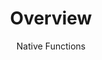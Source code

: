 ---
layout: page
menubar: docs_menu
title: Overview
subtitle: Native Functions
show_sidebar: false
toc: true
---